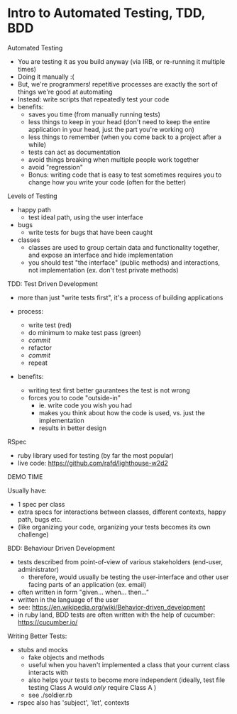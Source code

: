 Intro to Automated Testing, TDD, BDD
=====

Automated Testing

 - You are testing it as you build anyway (via IRB, or re-running it multiple times)
 - Doing it manually :(
 - But, we're programmers! repetitive processes are exactly the sort of things we're good at automating
 - Instead: write scripts that repeatedly test your code
 - benefits:
   - saves you time (from manually running tests)
   - less things to keep in your head (don't need to keep the entire application in your head, just the part you're working on)
   - less things to remember (when you come back to a project after a while)
   - tests can act as documentation
   - avoid things breaking when multiple people work together
   - avoid "regression"
   - Bonus: writing code that is easy to test sometimes requires you to change how you write your code (often for the better)






Levels of Testing

  - happy path
    - test ideal path, using the user interface
  - bugs
    - write tests for bugs that have been caught
  - classes
     - classes are used to group certain data and functionality together, and expose an interface and hide implementation
     - you should test "the interface" (public methods) and interactions, not implementation (ex. don't test private methods)











TDD: Test Driven Development

 - more than just "write tests first", it's a process of building applications
 - process:
      - write test (red)
      - do minimum to make test pass (green)
      - *commit*
      - refactor
      - *commit*
      - repeat

 - benefits:
    - writing test first better gaurantees the test is not wrong
    - forces you to code "outside-in"
      - ie. write code you wish you had
      - makes you think about how the code is used, vs. just the implementation
      - results in better design

RSpec
 - ruby library used for testing (by far the most popular)
 - live code: https://github.com/rafd/lighthouse-w2d2


DEMO TIME






Usually have:
   - 1 spec per class
   - extra specs for interactions between classes, different contexts, happy path, bugs etc.
   - (like organizing your code, organizing your tests becomes its own challenge)

BDD: Behaviour Driven Development
 - tests described from point-of-view of various stakeholders (end-user, administrator)
   - therefore, would usually be testing the user-interface and other user facing parts of an application (ex. email)
 - often written in form "given... when... then..."
 - written in the language of the user
 - see: https://en.wikipedia.org/wiki/Behavior-driven_development
 - in ruby land, BDD tests are often written with the help of cucumber: https://cucumber.io/


Writing Better Tests:
 - stubs and mocks
    - fake objects and methods
    - useful when you haven't implemented a class that your current class interacts with
    - also helps your tests to become more independent (ideally, test file testing Class A would *only* require Class A )
    - see ./soldier.rb
 - rspec also has 'subject', 'let', contexts

